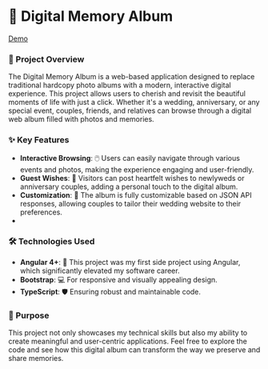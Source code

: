 # 📸 Digital Memory Album

[Demo](https://web-album.netlify.app/)

### 🌟 Project Overview
The Digital Memory Album is a web-based application designed to replace traditional hardcopy photo albums with a modern, interactive digital experience. This project allows users to cherish and revisit the beautiful moments of life with just a click. Whether it's a wedding, anniversary, or any special event, couples, friends, and relatives can browse through a digital web album filled with photos and memories.


### ✨ Key Features
- **Interactive Browsing**: 🖱️ Users can easily navigate through various events and photos, making the experience engaging and user-friendly.
- **Guest Wishes**: 💌  Visitors can post heartfelt wishes to newlyweds or anniversary couples, adding a personal touch to the digital album.
- **Customization**: 🎨 The album is fully customizable based on JSON API responses, allowing couples to tailor their wedding website to their preferences.
- 

### 🛠️ Technologies Used
* **Angular 4+**: 🚀 This project was my first side project using Angular, which significantly elevated my software career.
* **Bootstrap**: 💻 For responsive and visually appealing design.
* **TypeScript**: 🛡️ Ensuring robust and maintainable code.
  

### 🎯 Purpose
This project not only showcases my technical skills but also my ability to create meaningful and user-centric applications. Feel free to explore the code and see how this digital album can transform the way we preserve and share memories.
